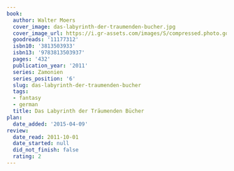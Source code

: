 ```yaml
---
book:
  author: Walter Moers
  cover_image: das-labyrinth-der-traumenden-bucher.jpg
  cover_image_url: https://i.gr-assets.com/images/S/compressed.photo.goodreads.com/books/1328007670l/11177312._SX98_.jpg
  goodreads: '11177312'
  isbn10: '3813503933'
  isbn13: '9783813503937'
  pages: '432'
  publication_year: '2011'
  series: Zamonien
  series_position: '6'
  slug: das-labyrinth-der-traumenden-bucher
  tags:
  - fantasy
  - german
  title: Das Labyrinth der Träumenden Bücher
plan:
  date_added: '2015-04-09'
review:
  date_read: 2011-10-01
  date_started: null
  did_not_finish: false
  rating: 2
---
```

